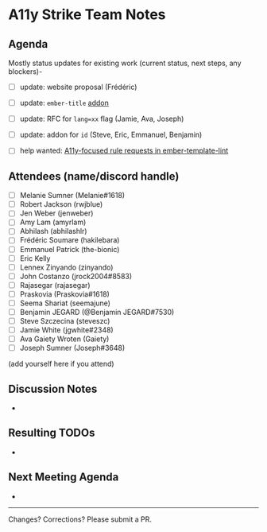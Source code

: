 # A11y Strike Team Notes

## Agenda

Mostly status updates for existing work (current status, next steps, any blockers)-

- [ ] update: website proposal (Frédéric)
- [ ] update: `ember-title` [addon](https://github.com/rwjblue/ember-title)
- [ ] update: RFC for `lang=xx` flag (Jamie, Ava, Joseph)
- [ ] update: addon for `id` (Steve, Eric, Emmanuel, Benjamin)
- [ ] help wanted: [A11y-focused rule requests in ember-template-lint](https://github.com/ember-template-lint/ember-template-lint/issues/created_by/MelSumner)


## Attendees (name/discord handle)

- [ ] Melanie Sumner (Melanie#1618)
- [ ] Robert Jackson (rwjblue)
- [ ] Jen Weber	(jenweber)
- [ ] Amy Lam (amyrlam) 
- [ ] Abhilash (abhilashlr)
- [ ] Frédéric Soumare	(hakilebara)
- [ ] Emmanuel Patrick	(the-bionic)
- [ ] Eric Kelly
- [ ] Lennex Zinyando	(zinyando)
- [ ] John Costanzo	(jrock2004#8583)
- [ ] Rajasegar	(rajasegar)
- [ ] Praskovia	(Praskovia#1618)
- [ ] Seema Shariat	(seemajune)
- [ ] Benjamin JEGARD	(@Benjamin JEGARD#7530) 
- [ ] Steve Szczecina	(steveszc)
- [ ] Jamie White	(jgwhite#2348)
- [ ] Ava Gaiety Wroten (Gaiety) 
- [ ] Joseph Sumner	(Joseph#3648)

(add yourself here if you attend)

## Discussion Notes
- 



## Resulting TODOs
- 

## Next Meeting Agenda
-


------------------------------------------------
Changes? Corrections? Please submit a PR. 
